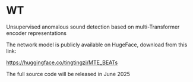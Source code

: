 # WT
Unsupervised anomalous sound detection based on multi-Transformer encoder representations

The network model is publicly available on HugeFace, download from this link: 

https://huggingface.co/tingtingzi/MTE_BEATs

The full source code will be released in June 2025
